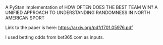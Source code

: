 A PyStan implementation of HOW OFTEN DOES THE BEST TEAM WIN? A UNIFIED APPROACH TO UNDERSTANDING RANDOMNESS IN NORTH AMERICAN SPORT

Link to the paper is here: https://arxiv.org/pdf/1701.05976.pdf

I used betting odds from bet365.com as inputs.

